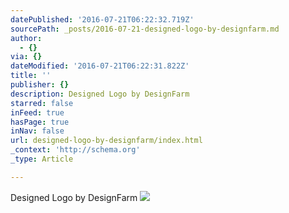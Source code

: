```yaml
---
datePublished: '2016-07-21T06:22:32.719Z'
sourcePath: _posts/2016-07-21-designed-logo-by-designfarm.md
author:
  - {}
via: {}
dateModified: '2016-07-21T06:22:31.822Z'
title: ''
publisher: {}
description: Designed Logo by DesignFarm
starred: false
inFeed: true
hasPage: true
inNav: false
url: designed-logo-by-designfarm/index.html
_context: 'http://schema.org'
_type: Article

---
```

Designed Logo by DesignFarm
![](https://imgflo.herokuapp.com/graph/vahj1ThiexotieMo/26b67f7d9ad719fb3ae88747daddf0a4/croprotate.png?cropheight=2549&cropwidth=3090&degrees=0&input=https%3A%2F%2Fthe-grid-user-content.s3-us-west-2.amazonaws.com%2F51918e96-98ea-410e-861f-b9a56c17d83a.png&x=103&y=0)